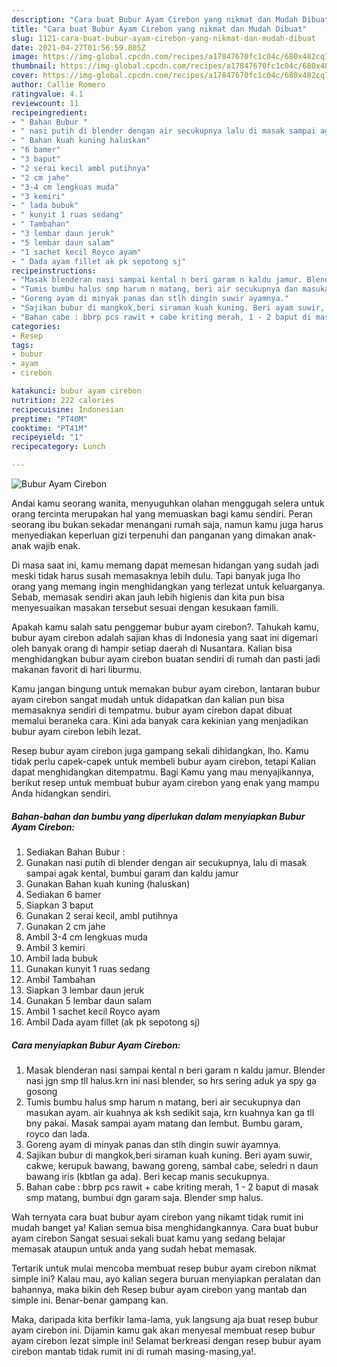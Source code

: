```yaml
---
description: "Cara buat Bubur Ayam Cirebon yang nikmat dan Mudah Dibuat"
title: "Cara buat Bubur Ayam Cirebon yang nikmat dan Mudah Dibuat"
slug: 1121-cara-buat-bubur-ayam-cirebon-yang-nikmat-dan-mudah-dibuat
date: 2021-04-27T01:56:59.805Z
image: https://img-global.cpcdn.com/recipes/a17847670fc1c04c/680x482cq70/bubur-ayam-cirebon-foto-resep-utama.jpg
thumbnail: https://img-global.cpcdn.com/recipes/a17847670fc1c04c/680x482cq70/bubur-ayam-cirebon-foto-resep-utama.jpg
cover: https://img-global.cpcdn.com/recipes/a17847670fc1c04c/680x482cq70/bubur-ayam-cirebon-foto-resep-utama.jpg
author: Callie Romero
ratingvalue: 4.1
reviewcount: 11
recipeingredient:
- " Bahan Bubur "
- " nasi putih di blender dengan air secukupnya lalu di masak sampai agak kental bumbui garam dan kaldu jamur"
- " Bahan kuah kuning haluskan"
- "6 bamer"
- "3 baput"
- "2 serai kecil ambl putihnya"
- "2 cm jahe"
- "3-4 cm lengkuas muda"
- "3 kemiri"
- " lada bubuk"
- " kunyit 1 ruas sedang"
- " Tambahan"
- "3 lembar daun jeruk"
- "5 lembar daun salam"
- "1 sachet kecil Royco ayam"
- " Dada ayam fillet ak pk sepotong sj"
recipeinstructions:
- "Masak blenderan nasi sampai kental n beri garam n kaldu jamur. Blender nasi jgn smp tll halus.krn ini nasi blender, so hrs sering aduk ya spy ga gosong"
- "Tumis bumbu halus smp harum n matang, beri air secukupnya dan masukan ayam. air kuahnya ak ksh sedikit saja, krn kuahnya kan ga tll bny pakai. Masak sampai ayam matang dan lembut. Bumbu garam, royco dan lada."
- "Goreng ayam di minyak panas dan stlh dingin suwir ayamnya."
- "Sajikan bubur di mangkok,beri siraman kuah kuning. Beri ayam suwir, cakwe, kerupuk bawang, bawang goreng, sambal cabe, seledri n daun bawang iris (kbtlan ga ada). Beri kecap manis secukupnya."
- "Bahan cabe : bbrp pcs rawit + cabe kriting merah, 1 - 2 baput di masak smp matang, bumbui dgn garam saja. Blender smp halus."
categories:
- Resep
tags:
- bubur
- ayam
- cirebon

katakunci: bubur ayam cirebon 
nutrition: 222 calories
recipecuisine: Indonesian
preptime: "PT40M"
cooktime: "PT41M"
recipeyield: "1"
recipecategory: Lunch

---
```



![Bubur Ayam Cirebon](https://img-global.cpcdn.com/recipes/a17847670fc1c04c/680x482cq70/bubur-ayam-cirebon-foto-resep-utama.jpg)

Andai kamu seorang wanita, menyuguhkan olahan menggugah selera untuk orang tercinta merupakan hal yang memuaskan bagi kamu sendiri. Peran seorang ibu bukan sekadar menangani rumah saja, namun kamu juga harus menyediakan keperluan gizi terpenuhi dan panganan yang dimakan anak-anak wajib enak.

Di masa  saat ini, kamu memang dapat memesan hidangan yang sudah jadi meski tidak harus susah memasaknya lebih dulu. Tapi banyak juga lho orang yang memang ingin menghidangkan yang terlezat untuk keluarganya. Sebab, memasak sendiri akan jauh lebih higienis dan kita pun bisa menyesuaikan masakan tersebut sesuai dengan kesukaan famili. 



Apakah kamu salah satu penggemar bubur ayam cirebon?. Tahukah kamu, bubur ayam cirebon adalah sajian khas di Indonesia yang saat ini digemari oleh banyak orang di hampir setiap daerah di Nusantara. Kalian bisa menghidangkan bubur ayam cirebon buatan sendiri di rumah dan pasti jadi makanan favorit di hari liburmu.

Kamu jangan bingung untuk memakan bubur ayam cirebon, lantaran bubur ayam cirebon sangat mudah untuk didapatkan dan kalian pun bisa memasaknya sendiri di tempatmu. bubur ayam cirebon dapat dibuat memalui beraneka cara. Kini ada banyak cara kekinian yang menjadikan bubur ayam cirebon lebih lezat.

Resep bubur ayam cirebon juga gampang sekali dihidangkan, lho. Kamu tidak perlu capek-capek untuk membeli bubur ayam cirebon, tetapi Kalian dapat menghidangkan ditempatmu. Bagi Kamu yang mau menyajikannya, berikut resep untuk membuat bubur ayam cirebon yang enak yang mampu Anda hidangkan sendiri.

<!--inarticleads1-->

##### Bahan-bahan dan bumbu yang diperlukan dalam menyiapkan Bubur Ayam Cirebon:

1. Sediakan  Bahan Bubur :
1. Gunakan  nasi putih di blender dengan air secukupnya, lalu di masak sampai agak kental, bumbui garam dan kaldu jamur
1. Gunakan  Bahan kuah kuning (haluskan)
1. Sediakan 6 bamer
1. Siapkan 3 baput
1. Gunakan 2 serai kecil, ambl putihnya
1. Gunakan 2 cm jahe
1. Ambil 3-4 cm lengkuas muda
1. Ambil 3 kemiri
1. Ambil  lada bubuk
1. Gunakan  kunyit 1 ruas sedang
1. Ambil  Tambahan
1. Siapkan 3 lembar daun jeruk
1. Gunakan 5 lembar daun salam
1. Ambil 1 sachet kecil Royco ayam
1. Ambil  Dada ayam fillet (ak pk sepotong sj)




<!--inarticleads2-->

##### Cara menyiapkan Bubur Ayam Cirebon:

1. Masak blenderan nasi sampai kental n beri garam n kaldu jamur. Blender nasi jgn smp tll halus.krn ini nasi blender, so hrs sering aduk ya spy ga gosong
1. Tumis bumbu halus smp harum n matang, beri air secukupnya dan masukan ayam. air kuahnya ak ksh sedikit saja, krn kuahnya kan ga tll bny pakai. Masak sampai ayam matang dan lembut. Bumbu garam, royco dan lada.
1. Goreng ayam di minyak panas dan stlh dingin suwir ayamnya.
1. Sajikan bubur di mangkok,beri siraman kuah kuning. Beri ayam suwir, cakwe, kerupuk bawang, bawang goreng, sambal cabe, seledri n daun bawang iris (kbtlan ga ada). Beri kecap manis secukupnya.
1. Bahan cabe : bbrp pcs rawit + cabe kriting merah, 1 - 2 baput di masak smp matang, bumbui dgn garam saja. Blender smp halus.




Wah ternyata cara buat bubur ayam cirebon yang nikamt tidak rumit ini mudah banget ya! Kalian semua bisa menghidangkannya. Cara buat bubur ayam cirebon Sangat sesuai sekali buat kamu yang sedang belajar memasak ataupun untuk anda yang sudah hebat memasak.

Tertarik untuk mulai mencoba membuat resep bubur ayam cirebon nikmat simple ini? Kalau mau, ayo kalian segera buruan menyiapkan peralatan dan bahannya, maka bikin deh Resep bubur ayam cirebon yang mantab dan simple ini. Benar-benar gampang kan. 

Maka, daripada kita berfikir lama-lama, yuk langsung aja buat resep bubur ayam cirebon ini. Dijamin kamu gak akan menyesal membuat resep bubur ayam cirebon lezat simple ini! Selamat berkreasi dengan resep bubur ayam cirebon mantab tidak rumit ini di rumah masing-masing,ya!.

